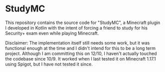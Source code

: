 # StudyMC

This repository contains the source code for "StudyMC", a Minecraft plugin I
developed in Kotlin with the intent of forcing a friend to study for his
Security+ exam even while playing Minecraft.

Disclaimer: The implementation itself still needs some work, but it was
functional enough at the time and I didn't intend for this to be a long term
project. Although I am committing this on 12/10, I haven't actually touched the
codebase since 10/9. It worked when I last tested it on Minecraft 1.17.1 using
Spigot, but I have not tested it since.
